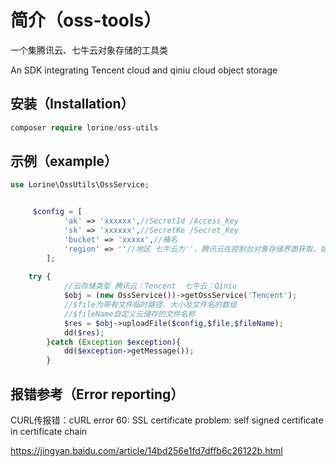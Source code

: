 # 简介（oss-tools）

一个集腾讯云、七牛云对象存储的工具类

An SDK integrating Tencent cloud and qiniu cloud object storage

## 安装（Installation）

```php
composer require lorine/oss-utils
```

## 示例（example）

```php
use Lorine\OssUtils\OssService;


     $config = [
            'ak' => 'xxxxxx',//SecretId /Access_Key
            'sk' => 'xxxxxx',//SecretKe /Secret_Key
            'bucket' => 'xxxxx',//桶名
            'region' => ''//地区 七牛云为''，腾讯云在控制台对象存储界面获取，如上海（ap-shanghai）
        ];
    
    try {
            //云存储类型 腾讯云：Tencent  七牛云：Qiniu
            $obj = (new OssService())->getOssService('Tencent');
            //$file为带有文件临时路径、大小及文件名的数组
            //$fileName自定义云储存的文件名称
            $res = $obj->uploadFile($config,$file,$fileName);
            dd($res);
        }catch (Exception $exception){
            dd($exception->getMessage());
        }
```

## 报错参考（Error reporting）

CURL传报错：cURL error 60: SSL certificate problem: self signed certificate in certificate chain

https://jingyan.baidu.com/article/14bd256e1fd7dffb6c26122b.html